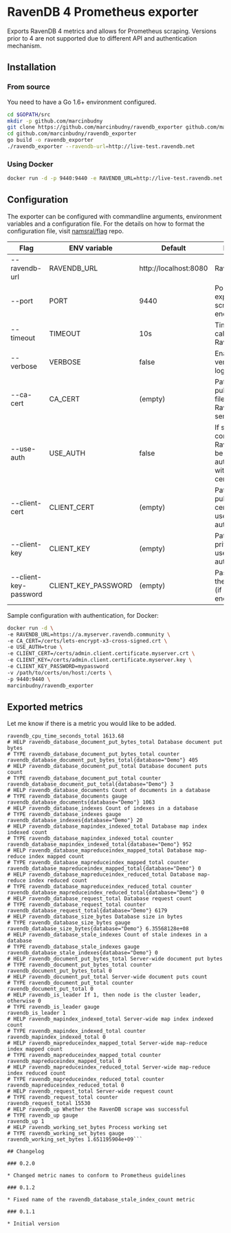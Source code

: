# RavenDB 4 Prometheus exporter

Exports RavenDB 4 metrics and allows for Prometheus scraping. Versions prior to 4 are not supported due to different API and authentication mechanism.

## Installation

### From source

You need to have a Go 1.6+ environment configured.

```bash
cd $GOPATH/src
mkdir -p github.com/marcinbudny
git clone https://github.com/marcinbudny/ravendb_exporter github.com/marcinbudny/ravendb_exporter
cd github.com/marcinbudny/ravendb_exporter 
go build -o ravendb_exporter
./ravendb_exporter --ravendb-url=http://live-test.ravendb.net
```

### Using Docker

```bash
docker run -d -p 9440:9440 -e RAVENDB_URL=http://live-test.ravendb.net marcinbudny/ravendb_exporter
```

## Configuration

The exporter can be configured with commandline arguments, environment variables and a configuration file. For the details on how to format the configuration file, visit [namsral/flag](https://github.com/namsral/flag) repo.

|Flag|ENV variable|Default|Meaning|
|---|---|---|---|
|--ravendb-url|RAVENDB_URL|http://localhost:8080|RavenDB URL|
|--port|PORT|9440|Port to expose scrape endpoint on|
|--timeout|TIMEOUT|10s|Timeout when calling RavenDB|
|--verbose|VERBOSE|false|Enable verbose logging|
|--ca-cert|CA_CERT|(empty)|Path to CA public cert file of RavenDB server|
|--use-auth|USE_AUTH|false|If set, connection to RavenDB will be authenticated with a client certificate|
|--client-cert|CLIENT_CERT|(empty)|Path to client public certificate used for authentication|
|--client-key|CLIENT_KEY|(empty)|Path to client private key used for authentication|
|--client-key-password|CLIENT_KEY_PASSWORD|(empty)|Password for the client key (if it is encrypted)|

Sample configuration with authentication, for Docker:

```bash
docker run -d \
-e RAVENDB_URL=https://a.myserver.ravendb.community \
-e CA_CERT=/certs/lets-encrypt-x3-cross-signed.crt \
-e USE_AUTH=true \
-e CLIENT_CERT=/certs/admin.client.certificate.myserver.crt \
-e CLIENT_KEY=/certs/admin.client.certificate.myserver.key \
-e CLIENT_KEY_PASSWORD=mypassword
-v /path/to/certs/on/host:/certs \
-p 9440:9440 \
marcinbudny/ravendb_exporter
```

## Exported metrics

Let me know if there is a metric you would like to be added.

```
ravendb_cpu_time_seconds_total 1613.68
# HELP ravendb_database_document_put_bytes_total Database document put bytes
# TYPE ravendb_database_document_put_bytes_total counter
ravendb_database_document_put_bytes_total{database="Demo"} 405
# HELP ravendb_database_document_put_total Database document puts count
# TYPE ravendb_database_document_put_total counter
ravendb_database_document_put_total{database="Demo"} 3
# HELP ravendb_database_documents Count of documents in a database
# TYPE ravendb_database_documents gauge
ravendb_database_documents{database="Demo"} 1063
# HELP ravendb_database_indexes Count of indexes in a database
# TYPE ravendb_database_indexes gauge
ravendb_database_indexes{database="Demo"} 20
# HELP ravendb_database_mapindex_indexed_total Database map index indexed count
# TYPE ravendb_database_mapindex_indexed_total counter
ravendb_database_mapindex_indexed_total{database="Demo"} 952
# HELP ravendb_database_mapreduceindex_mapped_total Database map-reduce index mapped count
# TYPE ravendb_database_mapreduceindex_mapped_total counter
ravendb_database_mapreduceindex_mapped_total{database="Demo"} 0
# HELP ravendb_database_mapreduceindex_reduced_total Database map-reduce index reduced count
# TYPE ravendb_database_mapreduceindex_reduced_total counter
ravendb_database_mapreduceindex_reduced_total{database="Demo"} 0
# HELP ravendb_database_request_total Database request count
# TYPE ravendb_database_request_total counter
ravendb_database_request_total{database="Demo"} 6179
# HELP ravendb_database_size_bytes Database size in bytes
# TYPE ravendb_database_size_bytes gauge
ravendb_database_size_bytes{database="Demo"} 6.35568128e+08
# HELP ravendb_database_stale_indexes Count of stale indexes in a database
# TYPE ravendb_database_stale_indexes gauge
ravendb_database_stale_indexes{database="Demo"} 0
# HELP ravendb_document_put_bytes_total Server-wide document put bytes
# TYPE ravendb_document_put_bytes_total counter
ravendb_document_put_bytes_total 0
# HELP ravendb_document_put_total Server-wide document puts count
# TYPE ravendb_document_put_total counter
ravendb_document_put_total 0
# HELP ravendb_is_leader If 1, then node is the cluster leader, otherwise 0
# TYPE ravendb_is_leader gauge
ravendb_is_leader 1
# HELP ravendb_mapindex_indexed_total Server-wide map index indexed count
# TYPE ravendb_mapindex_indexed_total counter
ravendb_mapindex_indexed_total 0
# HELP ravendb_mapreduceindex_mapped_total Server-wide map-reduce index mapped count
# TYPE ravendb_mapreduceindex_mapped_total counter
ravendb_mapreduceindex_mapped_total 0
# HELP ravendb_mapreduceindex_reduced_total Server-wide map-reduce index reduced count
# TYPE ravendb_mapreduceindex_reduced_total counter
ravendb_mapreduceindex_reduced_total 0
# HELP ravendb_request_total Server-wide request count
# TYPE ravendb_request_total counter
ravendb_request_total 15530
# HELP ravendb_up Whether the RavenDB scrape was successful
# TYPE ravendb_up gauge
ravendb_up 1
# HELP ravendb_working_set_bytes Process working set
# TYPE ravendb_working_set_bytes gauge
ravendb_working_set_bytes 1.651195904e+09```

## Changelog

### 0.2.0 

* Changed metric names to conform to Prometheus guidelines

### 0.1.2

* Fixed name of the ravendb_database_stale_index_count metric

### 0.1.1

* Initial version